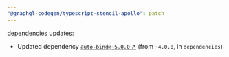 ```yaml
---
"@graphql-codegen/typescript-stencil-apollo": patch
---
```

dependencies updates:
  - Updated dependency [`auto-bind@~5.0.0` ↗︎](https://www.npmjs.com/package/auto-bind/v/5.0.0) (from `~4.0.0`, in `dependencies`)
